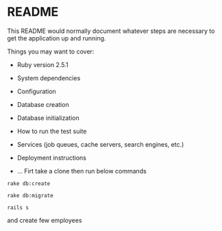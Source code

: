# README

This README would normally document whatever steps are necessary to get the
application up and running.

Things you may want to cover:

* Ruby version 2.5.1

* System dependencies

* Configuration

* Database creation

* Database initialization

* How to run the test suite

* Services (job queues, cache servers, search engines, etc.)

* Deployment instructions

* ...
Firt take a clone then run below commands
```
rake db:create
```
```
rake db:migrate
```
```
rails s
```

and create few employees 
